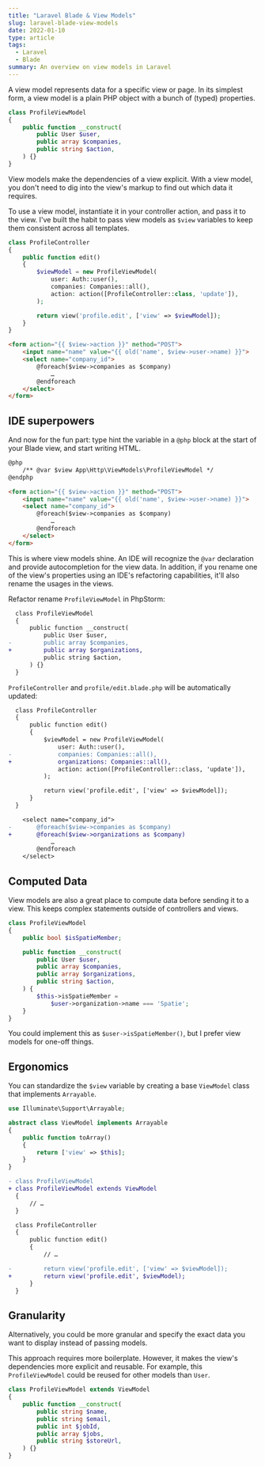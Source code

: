 ```yaml
---
title: "Laravel Blade & View Models"
slug: laravel-blade-view-models
date: 2022-01-10
type: article
tags:
  - Laravel
  - Blade
summary: An overview on view models in Laravel
---
```


A view model represents data for a specific view or page. In its simplest form, a view model is a plain PHP object with a bunch of (typed) properties.

```php
class ProfileViewModel
{
    public function __construct(
        public User $user,
        public array $companies,
        public string $action,
    ) {}
}
```

View models make the dependencies of a view explicit. With a view model, you don't need to dig into the view's markup to find out which data it requires.

To use a view model, instantiate it in your controller action, and pass it to the view. I've built the habit to pass view models as `$view` variables to keep them consistent across all templates.

```php
class ProfileController
{
    public function edit()
    {
        $viewModel = new ProfileViewModel(
            user: Auth::user(),
            companies: Companies::all(),
            action: action([ProfileController::class, 'update']),
        );

        return view('profile.edit', ['view' => $viewModel]);
    }
}
```

```html
<form action="{{ $view->action }}" method="POST">
    <input name="name" value="{{ old('name', $view->user->name) }}">
    <select name="company_id">
        @foreach($view->companies as $company)
            …
        @endforeach
    </select>
</form>
```

## IDE superpowers

And now for the fun part: type hint the variable in a `@php` block at the start of your Blade view, and start writing HTML.

```html
@php
    /** @var $view App\Http\ViewModels\ProfileViewModel */
@endphp

<form action="{{ $view->action }}" method="POST">
    <input name="name" value="{{ old('name', $view->user->name) }}">
    <select name="company_id">
        @foreach($view->companies as $company)
            …
        @endforeach
    </select>
</form>
```

This is where view models shine. An IDE will recognize the `@var` declaration and provide autocompletion for the view data. In addition, if you rename one of the view's properties using an IDE's refactoring capabilities, it'll also rename the usages in the views.

Refactor rename `ProfileViewModel` in PhpStorm:

```diff
  class ProfileViewModel
  {
      public function __construct(
          public User $user,
-         public array $companies,
+         public array $organizations,
          public string $action,
      ) {}
  }
```

`ProfileController` and `profile/edit.blade.php`  will be automatically updated:

```diff
  class ProfileController
  {
      public function edit()
      {
          $viewModel = new ProfileViewModel(
              user: Auth::user(),
-             companies: Companies::all(),
+             organizations: Companies::all(),
              action: action([ProfileController::class, 'update']),
          );

          return view('profile.edit', ['view' => $viewModel]);
      }
  }
```

```diff
    <select name="company_id">
-       @foreach($view->companies as $company)
+       @foreach($view->organizations as $company)
            …
        @endforeach
    </select>
```

## Computed Data

View models are also a great place to compute data before sending it to a view. This keeps complex statements outside of controllers and views.

```php
class ProfileViewModel
{
    public bool $isSpatieMember;

    public function __construct(
        public User $user,
        public array $companies,
        public array $organizations,
        public string $action,
    ) {
        $this->isSpatieMember =
            $user->organization->name === 'Spatie';
    }
}
```

You could implement this as `$user->isSpatieMember()`, but I prefer view models for one-off things.

## Ergonomics

You can standardize the `$view` variable by creating a base `ViewModel` class that implements `Arrayable`.

```php
use Illuminate\Support\Arrayable;

abstract class ViewModel implements Arrayable
{
    public function toArray()
    {
        return ['view' => $this];
    }
}
```

```diff
- class ProfileViewModel
+ class ProfileViewModel extends ViewModel
  {
      // …
  }
```

```diff
  class ProfileController
  {
      public function edit()
      {
          // …

-         return view('profile.edit', ['view' => $viewModel]);
+         return view('profile.edit', $viewModel);
      }
  }
```

## Granularity

Alternatively, you could be more granular and specify the exact data you want to display instead of passing models.

This approach requires more boilerplate. However, it makes the view's dependencies more explicit and reusable. For example, this `ProfileViewModel` could be reused for other models than `User`.

```php
class ProfileViewModel extends ViewModel
{
    public function __construct(
        public string $name,
        public string $email,
        public int $jobId,
        public array $jobs,
        public string $storeUrl,
    ) {}
}
```
